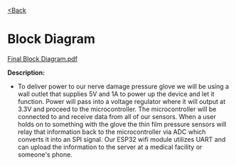 
[<Back](https://team-208-github-io.github.io/Team-208/)

# Block Diagram

[Final Block Diagram.pdf](https://github.com/Team-208-github-io/Team-208/files/11314191/Final.Block.Diagram.pdf)

**Description:**
* To deliver power to our nerve damage pressure glove we will be using a wall outlet that supplies 5V and 1A to power up the device and let it function. Power will pass into a voltage regulator where it will output at 3.3V and proceed to the microcontroller. The microcontroller will be connected to and receive data from all of our sensors. When a user holds on to something with the glove the thin film pressure sensors will relay that information back to the microcontroller via ADC which converts it into an SPI signal. Our ESP32 wifi module utilizes UART and can upload the information to the server at a medical facility or someone's phone.  

